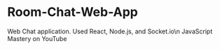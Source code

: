# Room-Chat-Web-App

Web Chat application. Used React, Node.js, and Socket.io\n
JavaScript Mastery on YouTube
